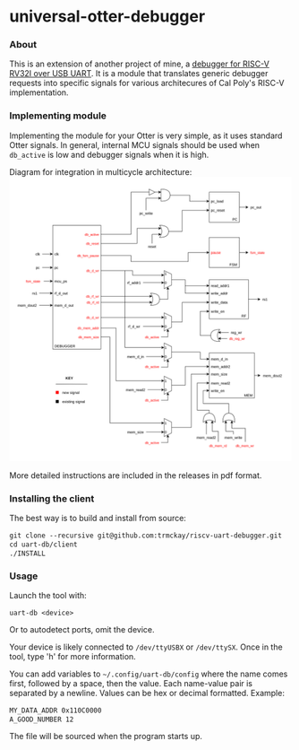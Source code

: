 # universal-otter-debugger

### About ###
This is an extension of another project of mine, a [debugger for RISC-V RV32I over USB UART](https://github.com/trmckay/riscv-uart-debugger/tree/dev). It is a module that translates generic debugger requests into specific signals for various architecures of Cal Poly's RISC-V implementation.

### Implementing module ###
Implementing the module for your Otter is very simple, as it uses standard Otter signals. In general, internal MCU signals should be used when ```db_active``` is low and debugger signals when it is high.

Diagram for integration in multicycle architecture:
![mc_diagram](https://raw.githubusercontent.com/trmckay/universal-otter-debugger/master/doc/tex/figures/blackbox.png)

More detailed instructions are included in the releases in pdf format.

### Installing the client ###

The best way is to build and install from source:

```
git clone --recursive git@github.com:trmckay/riscv-uart-debugger.git
cd uart-db/client
./INSTALL
```

### Usage ###
Launch the tool with:
```
uart-db <device>
```
Or to autodetect ports, omit the device.

Your device is likely connected to ```/dev/ttyUSBX``` or ```/dev/ttySX```.
Once in the tool, type 'h' for more information.

You can add variables to ```~/.config/uart-db/config``` where the name comes first, followed by a space, then the value. Each name-value pair is separated by a newline. Values can be hex or decimal formatted. Example:
```
MY_DATA_ADDR 0x110C0000
A_GOOD_NUMBER 12
```
The file will be sourced when the program starts up.
